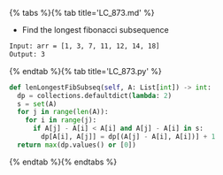 {% tabs %}{% tab title='LC_873.md' %}

* Find the longest fibonacci subsequence

```txt
Input: arr = [1, 3, 7, 11, 12, 14, 18]
Output: 3
```

{% endtab %}{% tab title='LC_873.py' %}

```py
def lenLongestFibSubseq(self, A: List[int]) -> int:
  dp = collections.defaultdict(lambda: 2)
  s = set(A)
  for j in range(len(A)):
    for i in range(j):
      if A[j] - A[i] < A[i] and A[j] - A[i] in s:
        dp[A[i], A[j]] = dp[(A[j] - A[i], A[i])] + 1
  return max(dp.values() or [0])
```

{% endtab %}{% endtabs %}
